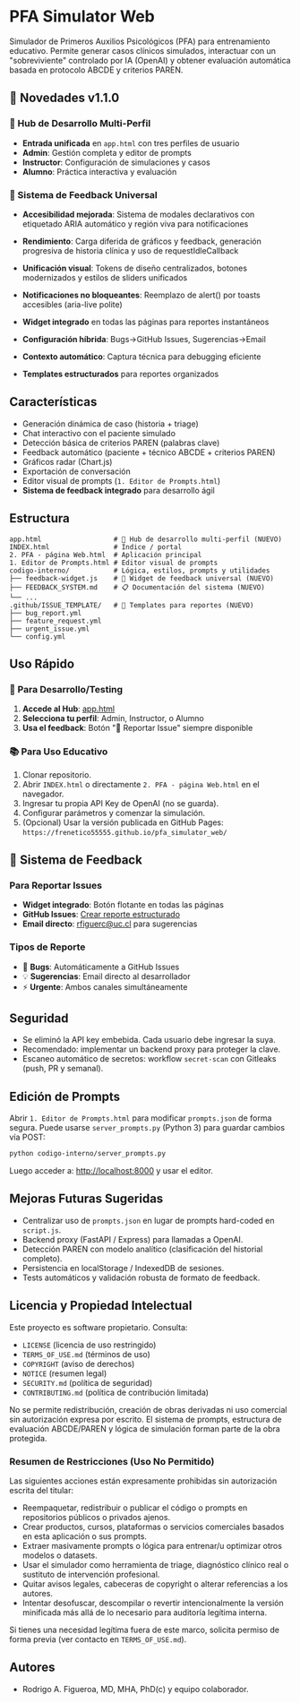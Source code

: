 # PFA Simulator Web

Simulador de Primeros Auxilios Psicológicos (PFA) para entrenamiento educativo. Permite generar casos clínicos simulados, interactuar con un "sobreviviente" controlado por IA (OpenAI) y obtener evaluación automática basada en protocolo ABCDE y criterios PAREN.

## 🚀 Novedades v1.1.0

### 🎯 Hub de Desarrollo Multi-Perfil

- **Entrada unificada** en `app.html` con tres perfiles de usuario
- **Admin**: Gestión completa y editor de prompts
- **Instructor**: Configuración de simulaciones y casos
- **Alumno**: Práctica interactiva y evaluación

### 🐛 Sistema de Feedback Universal

- **Accesibilidad mejorada**: Sistema de modales declarativos con etiquetado ARIA automático y región viva para notificaciones
- **Rendimiento**: Carga diferida de gráficos y feedback, generación progresiva de historia clínica y uso de requestIdleCallback
- **Unificación visual**: Tokens de diseño centralizados, botones modernizados y estilos de sliders unificados
- **Notificaciones no bloqueantes**: Reemplazo de alert() por toasts accesibles (aria-live polite)

- **Widget integrado** en todas las páginas para reportes instantáneos
- **Configuración híbrida**: Bugs→GitHub Issues, Sugerencias→Email
- **Contexto automático**: Captura técnica para debugging eficiente
- **Templates estructurados** para reportes organizados

## Características

- Generación dinámica de caso (historia + triage)
- Chat interactivo con el paciente simulado
- Detección básica de criterios PAREN (palabras clave)
- Feedback automático (paciente + técnico ABCDE + criterios PAREN)
- Gráficos radar (Chart.js)
- Exportación de conversación
- Editor visual de prompts (`1. Editor de Prompts.html`)
- **Sistema de feedback integrado** para desarrollo ágil

## Estructura

```text
app.html                  # 🌟 Hub de desarrollo multi-perfil (NUEVO)
INDEX.html                # Índice / portal
2. PFA - página Web.html  # Aplicación principal
1. Editor de Prompts.html # Editor visual de prompts
codigo-interno/           # Lógica, estilos, prompts y utilidades
├── feedback-widget.js    # 🐛 Widget de feedback universal (NUEVO)
├── FEEDBACK_SYSTEM.md    # 📋 Documentación del sistema (NUEVO)
└── ...
.github/ISSUE_TEMPLATE/   # 📝 Templates para reportes (NUEVO)
├── bug_report.yml
├── feature_request.yml
├── urgent_issue.yml
└── config.yml
```

## Uso Rápido

### 🎯 Para Desarrollo/Testing

1. **Accede al Hub**: [app.html](https://frenetico55555.github.io/pfa_simulator_web/app.html)
2. **Selecciona tu perfil**: Admin, Instructor, o Alumno
3. **Usa el feedback**: Botón "🐛 Reportar Issue" siempre disponible

### 📚 Para Uso Educativo

1. Clonar repositorio.
2. Abrir `INDEX.html` o directamente `2. PFA - página Web.html` en el navegador.
3. Ingresar tu propia API Key de OpenAI (no se guarda).
4. Configurar parámetros y comenzar la simulación.
5. (Opcional) Usar la versión publicada en GitHub Pages: `https://frenetico55555.github.io/pfa_simulator_web/`

## 🐛 Sistema de Feedback

### Para Reportar Issues

- **Widget integrado**: Botón flotante en todas las páginas
- **GitHub Issues**: [Crear reporte estructurado](https://github.com/frenetico55555/pfa_simulator_web/issues/new/choose)
- **Email directo**: [rfiguerc@uc.cl](mailto:rfiguerc@uc.cl) para sugerencias

### Tipos de Reporte

- 🐛 **Bugs**: Automáticamente a GitHub Issues
- 💡 **Sugerencias**: Email directo al desarrollador
- ⚡ **Urgente**: Ambos canales simultáneamente

## Seguridad

- Se eliminó la API key embebida. Cada usuario debe ingresar la suya.
- Recomendado: implementar un backend proxy para proteger la clave.
- Escaneo automático de secretos: workflow `secret-scan` con Gitleaks (push, PR y semanal).

## Edición de Prompts

Abrir `1. Editor de Prompts.html` para modificar `prompts.json` de forma segura. Puede usarse `server_prompts.py` (Python 3) para guardar cambios vía POST:

```bash
python codigo-interno/server_prompts.py
```

Luego acceder a: <http://localhost:8000> y usar el editor.

## Mejoras Futuras Sugeridas

- Centralizar uso de `prompts.json` en lugar de prompts hard-coded en `script.js`.
- Backend proxy (FastAPI / Express) para llamadas a OpenAI.
- Detección PAREN con modelo analítico (clasificación del historial completo).
- Persistencia en localStorage / IndexedDB de sesiones.
- Tests automáticos y validación robusta de formato de feedback.

## Licencia y Propiedad Intelectual

Este proyecto es software propietario. Consulta:

- `LICENSE` (licencia de uso restringido)
- `TERMS_OF_USE.md` (términos de uso)
- `COPYRIGHT` (aviso de derechos)
- `NOTICE` (resumen legal)
- `SECURITY.md` (política de seguridad)
- `CONTRIBUTING.md` (política de contribución limitada)

No se permite redistribución, creación de obras derivadas ni uso comercial sin autorización expresa por escrito. El sistema de prompts, estructura de evaluación ABCDE/PAREN y lógica de simulación forman parte de la obra protegida.

### Resumen de Restricciones (Uso No Permitido)

Las siguientes acciones están expresamente prohibidas sin autorización escrita del titular:

- Reempaquetar, redistribuir o publicar el código o prompts en repositorios públicos o privados ajenos.
- Crear productos, cursos, plataformas o servicios comerciales basados en esta aplicación o sus prompts.
- Extraer masivamente prompts o lógica para entrenar/u optimizar otros modelos o datasets.
- Usar el simulador como herramienta de triage, diagnóstico clínico real o sustituto de intervención profesional.
- Quitar avisos legales, cabeceras de copyright o alterar referencias a los autores.
- Intentar desofuscar, descompilar o revertir intencionalmente la versión minificada más allá de lo necesario para auditoría legítima interna.

Si tienes una necesidad legítima fuera de este marco, solicita permiso de forma previa (ver contacto en `TERMS_OF_USE.md`).

## Autores

- Rodrigo A. Figueroa, MD, MHA, PhD(c) y equipo colaborador.
